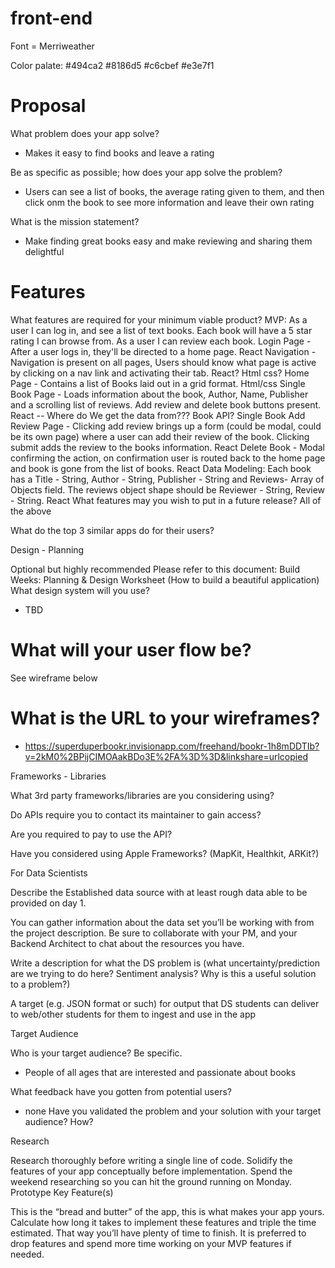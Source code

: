 # front-end

Font = Merriweather

Color palate:
#494ca2
#8186d5
#c6cbef
#e3e7f1

# Proposal

What problem does your app solve?

- Makes it easy to find books and leave a rating

Be as specific as possible; how does your app solve the problem?

- Users can see a list of books, the average rating given to them, and then click onm the book to see more information and leave their own rating

What is the mission statement?

- Make finding great books easy and make reviewing and sharing them delightful

# Features

What features are required for your minimum viable product?
MVP: As a user I can log in, and see a list of text books. Each book will have a 5 star rating I can browse from. As a user I can review each book.
Login Page - After a user logs in, they'll be directed to a home page.
React
Navigation - Navigation is present on all pages, Users should know what page is active by clicking on a nav link and activating their tab.
React? Html css?
Home Page - Contains a list of Books laid out in a grid format.
Html/css
Single Book Page - Loads information about the book, Author, Name, Publisher and a scrolling list of reviews. Add review and delete book buttons present.
React -- Where do We get the data from??? Book API?
Single Book Add Review Page - Clicking add review brings up a form (could be modal, could be its own page) where a user can add their review of the book. Clicking submit adds the review to the books information.
React
Delete Book - Modal confirming the action, on confirmation user is routed back to the home page and book is gone from the list of books.
React
Data Modeling: Each book has a Title - String, Author - String, Publisher - String and Reviews- Array of Objects field. The reviews object shape should be Reviewer - String, Review - String.
React
What features may you wish to put in a future release?
All of the above

What do the top 3 similar apps do for their users?

Design - Planning

Optional but highly recommended Please refer to this document:
Build Weeks: Planning & Design Worksheet (How to build a beautiful application)
What design system will you use?

- TBD

# What will your user flow be?

See wireframe below

# What is the URL to your wireframes?

- https://superduperbookr.invisionapp.com/freehand/bookr-1h8mDDTIb?v=2kM0%2BPijCIMOAakBDo3E%2FA%3D%3D&linkshare=urlcopied

Frameworks - Libraries

What 3rd party frameworks/libraries are you considering using?

Do APIs require you to contact its maintainer to gain access?

Are you required to pay to use the API?

Have you considered using Apple Frameworks? (MapKit, Healthkit, ARKit?)

For Data Scientists

Describe the Established data source with at least rough data able to be provided on day 1.

You can gather information about the data set you’ll be working with from the project description. Be sure to collaborate with your PM, and your Backend Architect to chat about the resources you have.

Write a description for what the DS problem is (what uncertainty/prediction are we trying to do here? Sentiment analysis? Why is this a useful solution to a problem?)

A target (e.g. JSON format or such) for output that DS students can deliver to web/other students for them to ingest and use in the app

Target Audience

Who is your target audience? Be specific.

- People of all ages that are interested and passionate about books

What feedback have you gotten from potential users?

- none
  Have you validated the problem and your solution with your target audience? How?

Research

Research thoroughly before writing a single line of code. Solidify the features of your app conceptually before implementation. Spend the weekend researching so you can hit the ground running on Monday.
Prototype Key Feature(s)

This is the “bread and butter” of the app, this is what makes your app yours. Calculate how long it takes to implement these features and triple the time estimated. That way you’ll have plenty of time to finish. It is preferred to drop features and spend more time working on your MVP features if needed.
